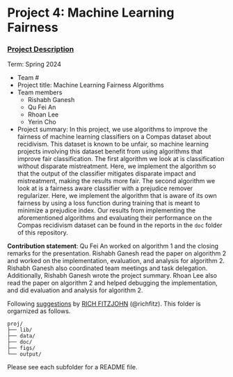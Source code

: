 # Project 4: Machine Learning Fairness

### [Project Description](doc/project4_desc.md)

Term: Spring 2024

+ Team #
+ Project title: Machine Learning Fairness Algorithms
+ Team members
	+ Rishabh Ganesh
	+ Qu Fei An
	+ Rhoan Lee
	+ Yerin Cho
+ Project summary: In this project, we use algorithms to improve the fairness of machine learning classifiers on a Compas dataset about recidivism. This dataset is known to be unfair, so machine learning projects involving this dataset benefit from using algorithms that improve fair classification. The first algorithm we look at is classification without disparate mistreatment. Here, we implement the algorithm so that the output of the classifier mitigates disparate impact and mistreatment, making the results more fair. The second algorithm we look at is a fairness aware classifier with a prejudice remover regularizer. Here, we implement the algorithm that is aware of its own fairness by using a loss function during training that is meant to minimize a prejudice index. Our results from implementing the aforementioned algorithms and evaluating their performance on the Compas recidivism dataset can be found in the reports in the `doc` folder of this repository.
	
**Contribution statement**: Qu Fei An worked on algorithm 1 and the closing remarks for the presentation. Rishabh Ganesh read the paper on algorithm 2 and worked on the implementation, evaluation, and analysis for algorithm 2. Rishabh Ganesh also coordinated team meetings and task delegation. Additionally, Rishabh Ganesh wrote the project summary. Rhoan Lee also read the paper on algorithm 2 and helped debugging the implementation, and did evaluation and analysis for algorithm 2.

Following [suggestions](http://nicercode.github.io/blog/2013-04-05-projects/) by [RICH FITZJOHN](http://nicercode.github.io/about/#Team) (@richfitz). This folder is orgarnized as follows.

```
proj/
├── lib/
├── data/
├── doc/
├── figs/
└── output/
```

Please see each subfolder for a README file.
